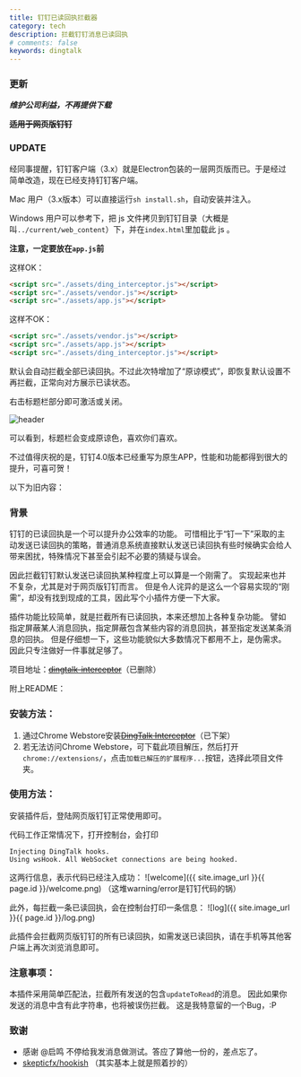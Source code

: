 ```yaml
---
title: 钉钉已读回执拦截器
category: tech
description: 拦截钉钉消息已读回执
# comments: false
keywords: dingtalk
---
```


### 更新

***维护公司利益，不再提供下载***

<del>**适用于网页版钉钉**</del>

### UPDATE

经同事提醒，钉钉客户端（3.x）就是Electron包装的一层网页版而已。于是经过简单改造，现在已经支持钉钉客户端。

Mac 用户（3.x版本）可以直接运行`sh install.sh`，自动安装并注入。

Windows 用户可以参考下，把 js 文件拷贝到钉钉目录（大概是叫`../current/web_content`）下，并在`index.html`里加载此 js 。

**注意，一定要放在`app.js`前**

这样OK：

```html
<script src="./assets/ding_interceptor.js"></script>
<script src="./assets/vendor.js"></script>
<script src="./assets/app.js"></script>
```

这样不OK：

```html
<script src="./assets/vendor.js"></script>
<script src="./assets/app.js"></script>
<script src="./assets/ding_interceptor.js"></script>
```

默认会自动拦截全部已读回执。不过此次特增加了“原谅模式”，即恢复默认设置不再拦截，正常向对方展示已读状态。

右击标题栏部分即可激活或关闭。

![header](https://images.lxiange.com/posts/dingtalk-interceptor/header.png)

可以看到，标题栏会变成原谅色，喜欢你们喜欢。

不过值得庆祝的是，钉钉4.0版本已经重写为原生APP，性能和功能都得到很大的提升，可喜可贺！

以下为旧内容：

### 背景

钉钉的已读回执是一个可以提升办公效率的功能。
可惜相比于“钉一下”采取的主动发送已读回执的策略，普通消息系统直接默认发送已读回执有些时候确实会给人带来困扰，特殊情况下甚至会引起不必要的猜疑与误会。

因此拦截钉钉默认发送已读回执某种程度上可以算是一个刚需了。
实现起来也并不复杂，尤其是对于网页版钉钉而言。
但是令人诧异的是这么一个容易实现的“刚需”，却没有找到现成的工具，因此写个小插件方便一下大家。

插件功能比较简单，就是拦截所有已读回执，本来还想加上各种复杂功能。
譬如指定屏蔽某人消息回执，指定屏蔽包含某些内容的消息回执，甚至指定发送某条消息的回执。
但是仔细想一下，这些功能貌似大多数情况下都用不上，是伪需求。
因此只专注做好一件事就足够了。

项目地址：<del>[dingtalk-interceptor](https://github.com/lxiange/dingtalk-interceptor)</del>（已删除）


附上README：

### 安装方法：

1. 通过Chrome Webstore安装<del>[DingTalk Interceptor](https://chrome.google.com/webstore/detail/dingtalk-interceptor/dcefpnhobgebmafmamokafniilmmcgdp)</del>（已下架）
2. 若无法访问Chrome Webstore，可下载此项目解压，然后打开`chrome://extensions/`，点击`加载已解压的扩展程序...`按钮，选择此项目文件夹。

### 使用方法：

安装插件后，登陆网页版钉钉正常使用即可。

代码工作正常情况下，打开控制台，会打印
```
Injecting DingTalk hooks.
Using wsHook. All WebSocket connections are being hooked.
```
这两行信息，表示代码已经注入成功：
![welcome]({{ site.image_url }}{{ page.id }}/welcome.png)
（这堆warning/error是钉钉代码的锅）

此外，每拦截一条已读回执，会在控制台打印一条信息：
![log]({{ site.image_url }}{{ page.id }}/log.png)

此插件会拦截网页版钉钉的所有已读回执，如需发送已读回执，请在手机等其他客户端上再次浏览消息即可。

### 注意事项：

本插件采用简单匹配法，拦截所有发送的包含`updateToRead`的消息。
因此如果你发送的消息中含有此字符串，也将被误伤拦截。
这是我特意留的一个Bug，:P

### 致谢
* 感谢 @启鸣 不停给我发消息做测试。答应了算他一份的，差点忘了。
* [skepticfx/hookish](https://github.com/skepticfx/hookish)
（其实基本上就是照着抄的）
